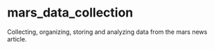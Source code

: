 # mars_data_collection
Collecting, organizing, storing and analyzing data from the mars news article. 
